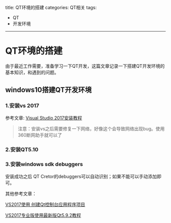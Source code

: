 title: QT环境的搭建
categories: QT相关
tags:
  - QT
  - 开发环境
---

# QT环境的搭建

由于最近工作需要，准备学习一下QT开发，这篇文章记录一下搭建QT开发环境的基本知识，和遇到的问题。

## windows10搭建QT开发环境

### 1.安装vs 2017

参考文章: [Visual Studio 2017安装教程](https://jingyan.baidu.com/article/a948d6512f00d70a2dcd2edc.html)

> 注意：安装vs之后需要修复一下网络，好像这个会导致网络出现bug。使用360断网助手就可以了

### 2.安装QT5.10

### 3.安装windows sdk debuggers

安装成功之后 QT Cretor的debuggers可以自动识别；如果不能可以手动添加即可。

其他参考文章：

 [VS2017使用 创建Qt控制台应用程序项目](https://jingyan.baidu.com/article/20b68a889ca941796cec62b5.html)

 [VS2017专业版使用最新版Qt5.9.2教程](http://blog.csdn.net/qq_33154343/article/details/78587699)